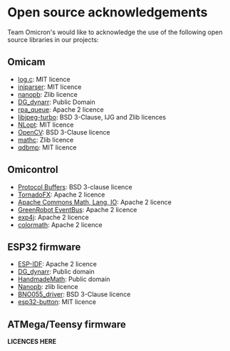 # Open source acknowledgements
Team Omicron's would like to acknowledge the use of the following open source libraries in our projects:

## Omicam
- [log.c](https://github.com/rxi/log.c): MIT licence
- [iniparser](https://github.com/ndevilla/iniparser): MIT licence
- [nanopb](https://github.com/nanopb/nanopb): Zlib licence
- [DG_dynarr](https://github.com/DanielGibson/Snippets/blob/master/DG_dynarr.h): Public Domain
- [rpa_queue](https://github.com/chrismerck/rpa_queue): Apache 2 licence
- [libjpeg-turbo](https://github.com/libjpeg-turbo/libjpeg-turbo): BSD 3-Clause, IJG and Zlib licences
- [NLopt](https://github.com/stevengj/nlopt): MIT licence
- [OpenCV](https://opencv.org/): BSD 3-Clause licence
- [mathc](https://github.com/felselva/mathc): Zlib licence
- [qdbmp](https://github.com/cbraudo/qdbmp): MIT licence

## Omicontrol
- [Protocol Buffers](https://github.com/protocolbuffers/protobuf): BSD 3-clause licence
- [TornadoFX](https://github.com/edvin/tornadofx): Apache 2 licence
- [Apache Commons Math, Lang, IO](https://commons.apache.org/): Apache 2 licence
- [GreenRobot EventBus](https://github.com/greenrobot/EventBus): Apache 2 licence
- [exp4j](https://www.objecthunter.net/exp4j/): Apache 2 licence
- [colormath](https://github.com/ajalt/colormath): Apache 2 licence

## ESP32 firmware
- [ESP-IDF](https://github.com/espressif/esp-idf/): Apache 2 licence
- [DG_dynarr](https://github.com/DanielGibson/Snippets/blob/master/DG_dynarr.h): Public domain
- [HandmadeMath](https://github.com/HandmadeMath/Handmade-Math): Public domain
- [Nanopb](https://github.com/nanopb/nanopb/): zlib licence
- [BNO055_driver](https://github.com/BoschSensortec/BNO055_driver): BSD 3-Clause licence
- [esp32-button](https://github.com/craftmetrics/esp32-button): MIT licence

## ATMega/Teensy firmware
**LICENCES HERE**
